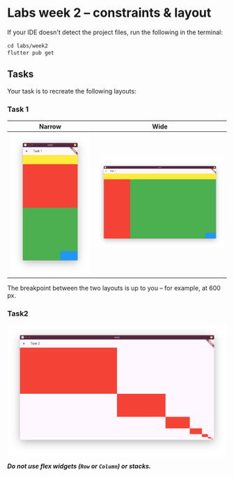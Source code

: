 # Labs week 2 – constraints & layout

If your IDE doesn't detect the project files, run the following in the terminal:

```shell
cd labs/week2
flutter pub get
```

## Tasks

Your task is to recreate the following layouts:

### Task 1

| Narrow                               | Wide                             |
|--------------------------------------|----------------------------------|
| ![Task 1 – narrow](task1_narrow.png) | ![Task 1 – wide](task1_wide.png) |

The breakpoint between the two layouts is up to you – for example, at 600 px.

### Task2

![Task 2](task2.png)

***Do not use flex widgets (`Row` or `Column`) or stacks.***
